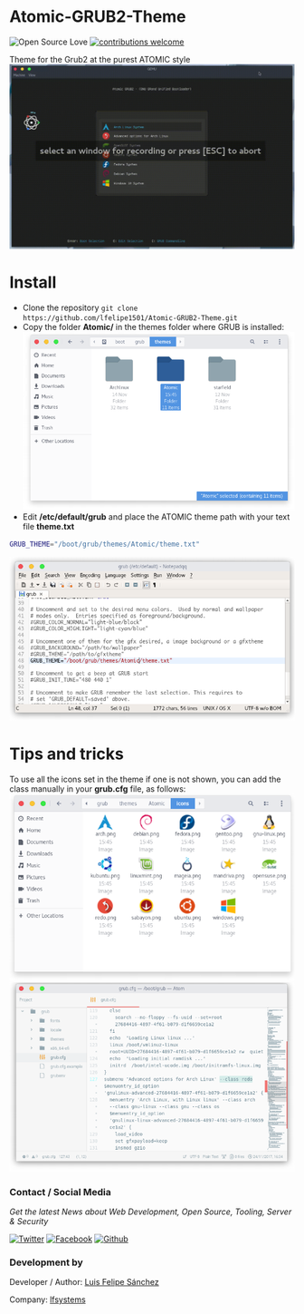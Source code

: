 # Atomic-GRUB2-Theme
![Open Source Love](https://badges.frapsoft.com/os/v1/open-source.png?v=103)
[![contributions welcome](https://img.shields.io/badge/contributions-welcome-brightgreen.svg?style=flat)](https://github.com/lfelipe1501/Atomic-GRUB2-Theme/issues)

Theme for the Grub2 at the purest ATOMIC style
![Atomic-Theme](https://raw.githubusercontent.com/lfelipe1501/lfelipe-projects/master/AtomicGRUB/Atomic-GRUB2-theme.gif)

# Install

- Clone the repository `git clone https://github.com/lfelipe1501/Atomic-GRUB2-Theme.git`
- Copy the folder **Atomic/** in the themes folder where GRUB is installed:
![capture1](https://raw.githubusercontent.com/lfelipe1501/lfelipe-projects/master/AtomicGRUB/capture1.png)
- Edit **/etc/default/grub** and place the ATOMIC theme path with your text file **theme.txt**
```bash
GRUB_THEME="/boot/grub/themes/Atomic/theme.txt"
```
![capture2](https://raw.githubusercontent.com/lfelipe1501/lfelipe-projects/master/AtomicGRUB/capture2.png)

# Tips and tricks

To use all the icons set in the theme if one is not shown, you can add the class manually in your **grub.cfg** file, as follows:
![capture4](https://raw.githubusercontent.com/lfelipe1501/lfelipe-projects/master/AtomicGRUB/capture4.png)
![capture3](https://raw.githubusercontent.com/lfelipe1501/lfelipe-projects/master/AtomicGRUB/capture3.png)

### Contact / Social Media

*Get the latest News about Web Development, Open Source, Tooling, Server & Security*

[![Twitter](https://github.frapsoft.com/social/twitter.png)](https://twitter.com/lfelipe1501)
[![Facebook](https://github.frapsoft.com/social/facebook.png)](https://www.facebook.com/lfelipe1501)
[![Github](https://github.frapsoft.com/social/github.png)](https://github.com/lfelipe1501)

### Development by

Developer / Author: [Luis Felipe Sánchez](https://github.com/lfelipe1501)

Company: [lfsystems](https://www.lfsystems.com.co)
